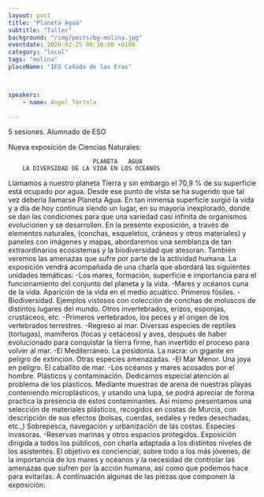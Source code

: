 ```yaml
---
layout: post
title: "Planeta Agua"
subtitle: "Taller"
background: "/img/posts/bg-molina.jpg"
eventdate: 2020-02-25 09:10:00 +0100
category: "local"
tags: "molina"
placeName: "IES Cañada de las Eras"



speakers:
    - name: Ángel Tórtola
    
---
```

5 sesiones. Alumnado de ESO  

 Nueva exposición de Ciencias Naturales:

                            PLANETA   AGUA
        LA DIVERSIDAD DE LA VIDA EN LOS OCEANOS

Llamamos a nuestro planeta Tierra y sin embargo el 70,9 % de su superficie está ocupado por agua. Desde ese punto de vista se ha sugerido que tal vez debería llamarse Planeta Agua.
En tan inmensa superficie surgió la vida y a día de hoy continua siendo un lugar, en su mayoría  inexplorado, donde se dan las condiciones para que una variedad casi infinita de organismos evolucionen y se desarrollen.
En la presente exposición, a través de elementos naturales, (conchas, esqueletos, cráneos y otros materiales) y paneles con imágenes y mapas, abordaremos una semblanza de tan extraordinarios ecosistemas y la biodiversidad que atesoran. También veremos las amenazas que sufre por parte de la actividad humana.
La exposición vendrá acompañada de una charla que abordará las siguientes unidades temáticas:
-Los mares, formación, superficie e importancia para el funcionamiento del conjunto del planeta y la vida.
-Mares y océanos cuna de la vida.  Aparición de la vida en el medio acuático. Primeros fósiles.
-Biodiversidad. Ejemplos vistosos con colección de conchas de moluscos de distintos lugares del mundo. Otros invertebrados, erizos, esponjas, crustáceos, etc.
-Primeros vertebrados, los peces y el origen de los vertebrados terrestres.
-Regreso al mar. Diversas especies de reptiles (tortugas), mamíferos (focas y cetáceos) y aves, después de haber evolucionado para conquistar la tierra firme, han invertido el proceso para volver al mar.
-El Mediterráneo. La posidonia. La nacra: un gigante en peligro de extinción. Otras especies amenazadas.
-El Mar Menor. Una joya en peligro. El caballito de mar. 
-Los océanos y mares acosados por el hombre. Plásticos y contaminación.
Dedicamos especial atención al problema de los plásticos. Mediante   muestras de arena  de nuestras playas conteniendo microplásticos, y usando   una lupa,  se podrá apreciar de forma practica la presencia de estos contaminantes. Así mismo presentamos una selección de materiales plásticos, recogidos en costas de Murcia, con descripción de sus efectos (bolsas, cuerdas, sedales y redes desechadas, etc.,)
Sobrepesca, navegación y urbanización de las costas. Especies invasoras.
-Reservas marinas y otros espacios protegidos.
Exposición dirigida a todos los públicos, con charla adaptada a los distintos niveles de los asistentes. El objetivo es concienciar, sobre todo a los más jóvenes, de la importancia de los mares y océanos y la necesidad de controlar las amenazas que sufren por la acción humana, así como que podemos hace para evitarlas. A continuación algunas de las piezas que componen la exposición:
                  

 
       


                  
                 
  
                                   
     
                                        
                           


